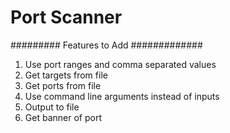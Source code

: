 # Port Scanner

######### Features to Add #############
 1. Use port ranges and comma separated values
 2. Get targets from file
 3. Get ports from file
 4. Use command line arguments instead of inputs
 5. Output to file
 6. Get banner of port